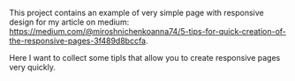 This project contains an example of very simple page with responsive design for my article on medium: https://medium.com/@miroshnichenkoanna74/5-tips-for-quick-creation-of-the-responsive-pages-3f489d8bccfa.

Here I want to collect some tipls that allow you to create responsive pages very quickly.
